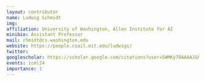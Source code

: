 ```yaml
---
layout: contributor
name: Ludwig Schmidt
img:  
affiliation: University of Washington, Allen Institute for AI
minibio: Assistant Professor
mail: chmidt@cs.washington.edu
website: https://people.csail.mit.edu/ludwigs/
twitter: 
googlescholar: https://scholar.google.com/citations?user=SWMKy70AAAAJ&hl=en
events: icml24
importance: 1
---
```

